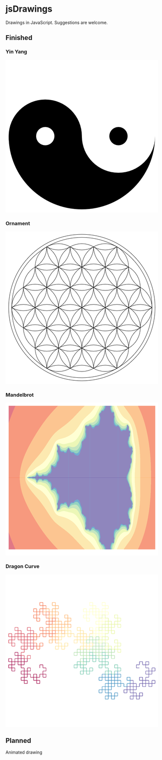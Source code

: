 # jsDrawings

Drawings in JavaScript. Suggestions are welcome.



## Finished

### Yin Yang
![Yin Yang result image](img/yinyang.png?raw=true "Yin Yang")

### Ornament

![Ornament result image](img/ornament.png?raw=true "Ornament")

### Mandelbrot

![Mandelbrot result image](img/mandelbrot.png?raw=true "Mandelbrot")

### Dragon Curve

![Dragon Curve result image](img/dragoncurve.png?raw=true "Dragon Curve")




## Planned


Animated drawing